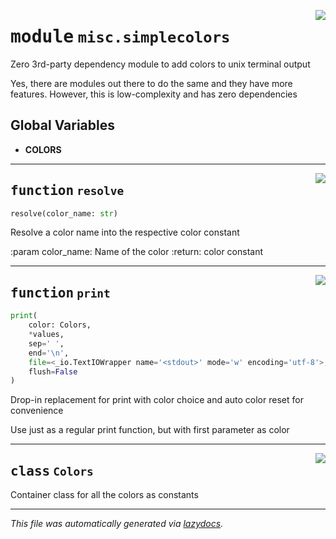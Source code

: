 <!-- markdownlint-disable -->

<a href="https://github.com/MiczFlor/RPi-Jukebox-RFID/tree/future3/develop/src/jukebox/misc/simplecolors.py#L0"><img align="right" style="float:right;" src="https://img.shields.io/badge/-source-cccccc?style=flat-square"></a>

# <kbd>module</kbd> `misc.simplecolors`
Zero 3rd-party dependency module to add colors to unix terminal output 

Yes, there are modules out there to do the same and they have more features. However, this is low-complexity and has zero dependencies 

**Global Variables**
---------------
- **COLORS**

---

<a href="https://github.com/MiczFlor/RPi-Jukebox-RFID/tree/future3/develop/src/jukebox/misc/simplecolors.py#L38"><img align="right" style="float:right;" src="https://img.shields.io/badge/-source-cccccc?style=flat-square"></a>

## <kbd>function</kbd> `resolve`

```python
resolve(color_name: str)
```

Resolve a color name into the respective color constant 

:param color_name: Name of the color :return: color constant 


---

<a href="https://github.com/MiczFlor/RPi-Jukebox-RFID/tree/future3/develop/src/jukebox/misc/simplecolors.py#L48"><img align="right" style="float:right;" src="https://img.shields.io/badge/-source-cccccc?style=flat-square"></a>

## <kbd>function</kbd> `print`

```python
print(
    color: Colors,
    *values,
    sep=' ',
    end='\n',
    file=<_io.TextIOWrapper name='<stdout>' mode='w' encoding='utf-8'>,
    flush=False
)
```

Drop-in replacement for print with color choice and auto color reset for convenience 

Use just as a regular print function, but with first parameter as color 


---

<a href="https://github.com/MiczFlor/RPi-Jukebox-RFID/tree/future3/develop/src/jukebox/misc/simplecolors.py#L11"><img align="right" style="float:right;" src="https://img.shields.io/badge/-source-cccccc?style=flat-square"></a>

## <kbd>class</kbd> `Colors`
Container class for all the colors as constants 







---

_This file was automatically generated via [lazydocs](https://github.com/ml-tooling/lazydocs)._
